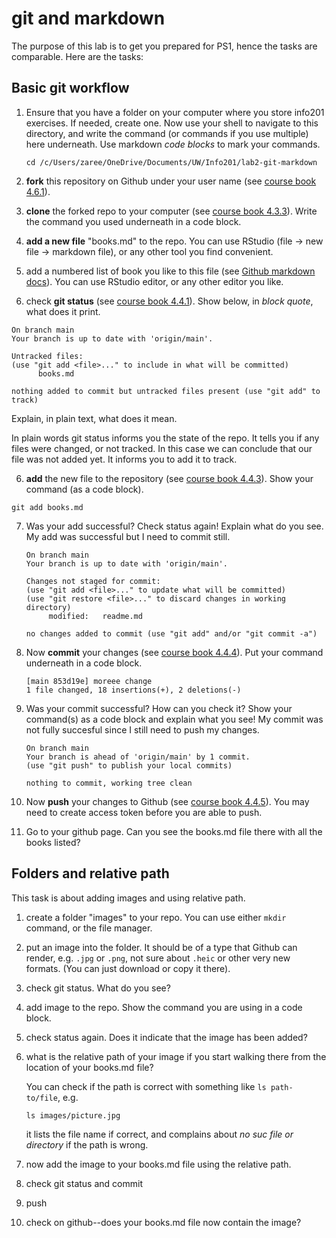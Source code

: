 # git and markdown

The purpose of this lab is to get you prepared for PS1, hence the
tasks are comparable.  Here are the tasks:

## Basic git workflow

1. Ensure that you have a folder on your computer where you store
   info201 exercises.  If needed, create one.  Now use your shell to
   navigate to this directory, and write the command (or commands if
   you use multiple) here underneath.  Use markdown _code blocks_ to
   mark your commands.
   
   ```
   cd /c/Users/zaree/OneDrive/Documents/UW/Info201/lab2-git-markdown

   ```
   

1. **fork** this repository on Github under your user name (see
   [course book 4.6.1](https://faculty.washington.edu/otoomet/info201-book/git-basics.html#forking-and-cloning)).

2. **clone** the forked repo to your computer (see [course
   book 4.3.3](https://faculty.washington.edu/otoomet/info201-book/git-basics.html#git-basics-getting-creating)).
   Write the command you
   used underneath in a code block.
   
3. **add a new file** "books.md" to the repo.  You can use RStudio
   (file -> new file -> markdown file), or any other tool you find
   convenient.
   
   
4. add a numbered list of book you like to this file
   (see [Github markdown
   docs](https://docs.github.com/en/get-started/writing-on-github/getting-started-with-writing-and-formatting-on-github/basic-writing-and-formatting-syntax)). 
   You can use
   RStudio editor, or any other editor you like.
   
5. check **git status** (see [course book
   4.4.1](https://faculty.washington.edu/otoomet/info201-book/git-basics.html#git-basics-situational-awareness)).
   Show below, in _block quote_, what does it print.
   
  ```
  On branch main
  Your branch is up to date with 'origin/main'.

  Untracked files:
  (use "git add <file>..." to include in what will be committed)
        books.md

  nothing added to commit but untracked files present (use "git add" to track)

  ```
   Explain, in plain text, what does it mean.
   
   In plain words git status informs you the state of the repo. It tells you if any files were changed, or not tracked. In this case we can conclude that our file was not added yet. It informs you to add it to track.
   
6. **add** the new file to the repository (see [course book
  4.4.3](https://faculty.washington.edu/otoomet/info201-book/git-basics.html#git-basics-working-adding)).
  Show your command (as a
  code block).
  ```
  git add books.md
  ```

7. Was your add successful?  Check status again!  Explain what do you
   see.
   My add was successful but I need to commit still.
   
   ```
   On branch main
   Your branch is up to date with 'origin/main'.

   Changes not staged for commit:
   (use "git add <file>..." to update what will be committed)
   (use "git restore <file>..." to discard changes in working directory)
        modified:   readme.md

   no changes added to commit (use "git add" and/or "git commit -a")
   ```
   
8. Now **commit** your changes (see [course book
   4.4.4](https://faculty.washington.edu/otoomet/info201-book/git-basics.html#git-basics-working-committing)). 
   Put your command underneath in a code block.
   
   ```
   [main 853d19e] moreee change
   1 file changed, 18 insertions(+), 2 deletions(-)
   ```
   
9. Was your commit successful?  How can you check it?  Show your
   command(s) as a code block and explain what you see!
   My commit was not fully succesful since I still need to push my changes.
   
   ```
   On branch main
   Your branch is ahead of 'origin/main' by 1 commit.
   (use "git push" to publish your local commits)

   nothing to commit, working tree clean

   ```
   
10. Now **push** your changes to Github (see [course book 4.4.5](https://faculty.washington.edu/otoomet/info201-book/git-basics.html#git-basics-working-pushing)).  You may
   need to create access token before you are able to push.
   
11. Go to your github page.  Can you see the books.md file there with
    all the books listed?


## Folders and relative path

This task is about adding images and using relative path.

1. create a folder "images" to your repo.  You can use either `mkdir`
   command, or the file manager.

2. put an image into the folder.  It should be of a type that Github
   can render, e.g. `.jpg` or `.png`, not sure about `.heic` or other
   very new formats.  (You can just download or copy it there).
   
3. check git status.  What do you see?

4. add image to the repo.  Show the command you are using in a code
   block.
   
5. check status again.  Does it indicate that the image has been
   added?
   
6. what is the relative path of your image if you start walking there
   from the location of your books.md file?
   
   You can check if the path is correct with something like `ls
   path-to/file`, e.g.
   ```
   ls images/picture.jpg
   ```
   it lists the file name if correct, and complains about _no suc file
   or directory_ if the path is wrong.
   
7. now add the image to your books.md file using the relative path.

8. check git status and commit

9. push

10. check on github--does your books.md file now contain the image?

